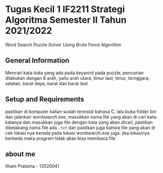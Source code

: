 # Tugas Kecil 1 IF2211 Strategi Algoritma Semester II Tahun 2021/2022
Word Search Puzzle Solver Using Brute Force Algorithm

## General Information
Mencari kata-kata yang ada pada keyword pada puzzle, pencarian dilakukan dengan 8 arah, yaitu arah utara, timur laut, timur, ternggara, selatan, barat daya, barat dan barat laut

## Setup and Requirements
pastikan di komputer kalian sudah terinstal bahasa C, lalu buka folder bin dan jalankan wordsearch.exe, masukkan nama file yang akan di cari kata-katanya dan masukkan juga file dengan kata yang akan dicari, pastikan dibelakang nama file ada `.txt` dan pastikan juga bahwa file yang akan di cek lokasi nya berada pada lokasi wordsearch.exe juga. jika lokasinya berbeda maka program tidak akan bisa membaca file
 
## about me
Ilham Pratama - 13520041
